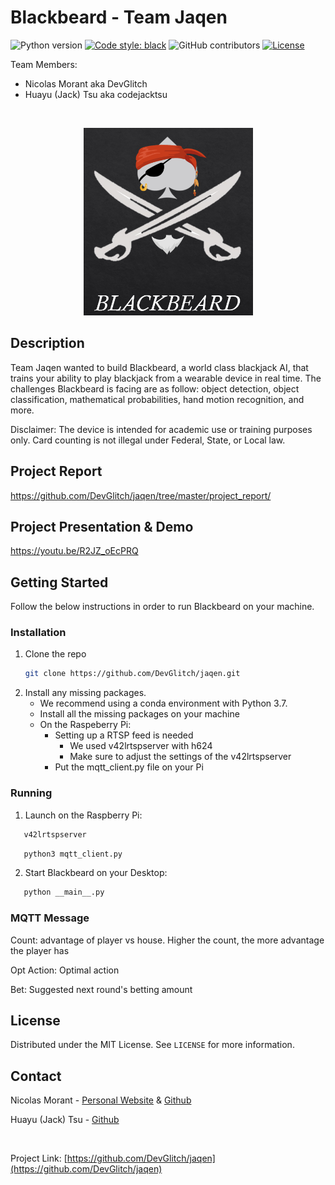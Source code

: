 # Blackbeard - Team Jaqen

![Python version](https://img.shields.io/badge/python-v3.7-blue)
[![Code style: black](https://img.shields.io/badge/code%20style-black-000000.svg)](https://github.com/psf/black)
![GitHub contributors](https://img.shields.io/github/contributors/DevGlitch/jaqen)
[![License](https://img.shields.io/badge/license-MIT-green)](./LICENSE)

Team Members:
   * Nicolas Morant aka DevGlitch
   * Huayu (Jack) Tsu aka codejacktsu


<!-- PROJECT LOGO -->
<br />
<p align="center">
  <a href="https://github.com/DevGlitch/jaqen">
    <img src="images/blackbeard_logo.png" alt="Blackbeard logo" height="300">
  </a>
</p>


<!-- DESCRIPTION OF THE PROJECT -->
## Description
Team Jaqen wanted to build Blackbeard, a world class blackjack AI, that trains your ability to play blackjack 
from a wearable device in real time. The challenges Blackbeard is facing are as follow: object detection, 
object classification, mathematical probabilities, hand motion recognition, and more.

Disclaimer: The device is intended for academic use or training purposes only. Card counting is not illegal under Federal, State, or Local law. 


<!-- PROJECT REPORT-->
## Project Report
https://github.com/DevGlitch/jaqen/tree/master/project_report/


<!-- PROJECT PRESENTATION & DEMO-->
## Project Presentation & Demo
https://youtu.be/R2JZ_oEcPRQ


<!-- GETTING STARTED -->
## Getting Started

Follow the below instructions in order to run Blackbeard on your machine.

  
### Installation

1. Clone the repo
   ```sh
   git clone https://github.com/DevGlitch/jaqen.git
   ```
2. Install any missing packages. 
   + We recommend using a conda environment with Python 3.7.
   + Install all the missing packages on your machine 
   + On the Raspeberry Pi:
        - Setting up a RTSP feed is needed
            + We used v42lrtspserver with h624
            + Make sure to adjust the settings of the v42lrtspserver
        - Put the mqtt_client.py file on your Pi

### Running

1. Launch on the Raspberry Pi:

```sh
   v42lrtspserver
   ```

```sh
   python3 mqtt_client.py
   ```

2. Start Blackbeard on your Desktop:

```sh
   python __main__.py
   ```

### MQTT Message
Count: advantage of player vs house. Higher the count, the more advantage the player has

Opt Action: Optimal action

Bet: Suggested next round's betting amount

<!-- LICENSE -->
## License

Distributed under the MIT License. See `LICENSE` for more information.


<!-- CONTACT -->
## Contact

Nicolas Morant - [Personal Website](https://www.nicolasmorant.com/)
 & [Github](https://github.com/DevGlitch)

Huayu (Jack) Tsu - [Github](https://github.com/codejacktsu)


<br>

Project Link: [https://github.com/DevGlitch/jaqen](https://github.com/DevGlitch/jaqen)
